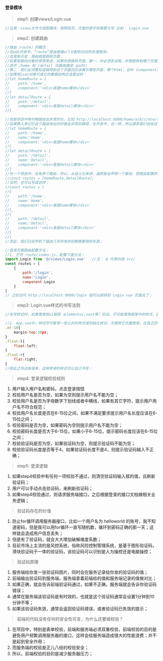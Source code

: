 #### 登录模块

> step1: 创建views/Login.vue

```javascript
//注意：views文件为视图模块，按照规范，页面的首字母需要大写 比如： Login.vue
```

> step2: 创建路由

```javascript
//路由（route）的概念：
//在web开发中，“route”是指根据url分配到对应的处理程序。
//在简单点说：路由就是跳转页面；
//如果用面向对象的思想来说，如果你想跳转页面，第一，你必须告诉我，你想跳转到哪个页面地址, 是准备跳转到 http://localhost:8080/home 还是准备跳转到 http://localhost:8080/detail 
//其中 /home 和 /detail 叫路由路径（path）
//第二：我们必须要知道跳转到这个页面后应该展示哪些内容，哪个html，也叫（component）;
//如果用json对象代表它的数据结构应该是这样：
//let homeRoute = {
//    path:'/home',
//    component:'<div>我是home模块</div>'
//}
//let detailRoute = {
//    path:'/detail',
//    component:'<div>我是detail模块</div>'
//}

//但是项目中有时候路由会非常的长，比如 http://localhost:8080/home/a/b/c/d/e/f,
//如果靠人来记忆这个路由地址的时候会非常的麻烦，在开发中，也一样，所以通常我们会给这个路由地址取一个名字， 路由名称的规范通常首字母大写，比如这样：
//let homeRoute = {
//    path:'/home',
//    name:'Home',
//    component:'<div>我是home模块</div>'
//}
//let detailRoute = {
//    path:'/detail',
//    name:'Detail',
//    component:'<div>我是detail模块</div>'
//}
//在一个项目中，会有多个路由，所以，从语义化来讲，通常是会声明一个数组，把路由配置扔到这个数组中，变成这样；
//const routes = [homeRoute,detailRoute];
//当然，也可以写成这样：
//const routes = [
//{
//    path:'/home',
//    name:'Home',
//    component:'<div>我是home模块</div>'
//},
//{
//    path:'/detail',
//    name:'Detail',
//    component:'<div>我是detail模块</div>'
//}
//]
//至此，我们已经学到了路由几乎所有的初期需要用的东西；

//登录页面路由配置方法；
//1. 打开 route/index.js，配置下面方法；
import Login from '@/views/Login.vue'   //注： @ 代表的是 src/
const routes = [
    {
        path:'/login',
        name:'Login',
        component:Login
    }
]
// 之后访问 http://localhost:8080/login 就可以跳转到 Login.vue 页面去了；
```

> step3:  Login.vue样式的书写法则

```javascript
//在写样式时，如果使用到ui框架（elementui,vant等）的话，尽可能使用框架中的样式，因为在团队中，统一的代码风格，大大加快了开发速度的同时，也提高了代码的维护性；

//2. App.vue中，样式尽可能写一些公共的样式或初始化样式，方便其它页面使用，在真正的项目中，也可能单独创建一个叫common.css或者common.less等来实现公共样式的封装；常用的公共样式比如有：
.mt-10{
    margin-top:10px;
}
.float-l{
    float:left;
}
.float-r{
    flat:right;
}
//除此之外还有很多，这种常用的样式可以自己书写；
```

> step4: 登录逻辑校验规则

1. 用户输入用户名和密码，点击登录按钮
2. 校验用户名是否为空，如果为空则提示用户名不能为空；
3. 校验用户名是否为字母数字下划线或者中横线，如果有其它字符，提示用户用户名不符合规范；
4. 校验用户名长度是否在6-15位之间，如果不满足要求提示用户名长度应该在6-15位之间；
5. 校验密码是否为空，如果密码为空则提示用户名不能为空；
6. 校验密码长度是否大于6-15位，如果小于6-15位，提示密码长度应该在6-15位之间；
7. 校验验证码是否为空，如果验证码为空，则提示验证码不能为空；
8. 校验验证码长度是否等于4，如果验证码长度不是4，则提示验证码输入不正确；

> step5: 登录逻辑

1. 如果step4校验中有任何一项校验不通过，则清空验证码输入框的值，且刷新验证码；
2. 用户可以手动点击验证码，来刷新验证码；
3. 如果step4校验通过，则请求服务端接口，之后根据登录的接口文档做相关业务逻辑；

> 验证码存在的价值

1. 防止for循环调用服务器接口，比如一个用户名为 helloworld 的账号，我不知道密码，但是我可以用for循环一直写随机数，循环到密码正确的那一天；这样就会造成用户信息丢失；
2. 但是有了验证码，就会大大增加破解难度系数；
3. 目前市场上主流的是风控系统，俗称风险控制管理系统，是基于图形验证码，滑块验证码于一体的验证码，该验证码可以识别是人为操控还是电脑操控；

> 验证码原理

1. 服务端给你发一张验证码图片，同时会在服务记录给你发的验证码的值；
2. 前端输出验证码到服务端，服务端拿着前端给的值和服务端记录的值做对比；
3. 如果正确，就会告诉前端验证码通过，如果不正确，服务端就会告诉你验证码错误；
4. 通常在服务端该验证码是有时效的，也就是这个验证码通常会设置1分钟到10分钟不等；
5. 如果该验证码失效，通常会返回验证码错误，或者验证码已失效的提示；

> 前端的代码没有任何的安全性可言，为什么还要做校验？

1. 在项目中，特别是表单校验，前端和服务端必须双重校验，前端校验的目的是避免用户频繁调用服务器的接口，这样会给服务端造成很大的性能浪费；并不是起到安全作用；
2. 而服务端的校验是正儿八经的校验安全；
3. 所以，前端校验的目的是减少服务器压力；

